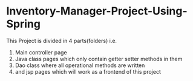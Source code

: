 # Inventory-Manager-Project-Using-Spring

This Project is divided in 4 parts(folders) i.e. 
1) Main controller page
2) Java class pages which only contain getter setter methods in them
3) Dao class where all operational methods are written
4) and jsp pages which will work as a frontend of this project
   
